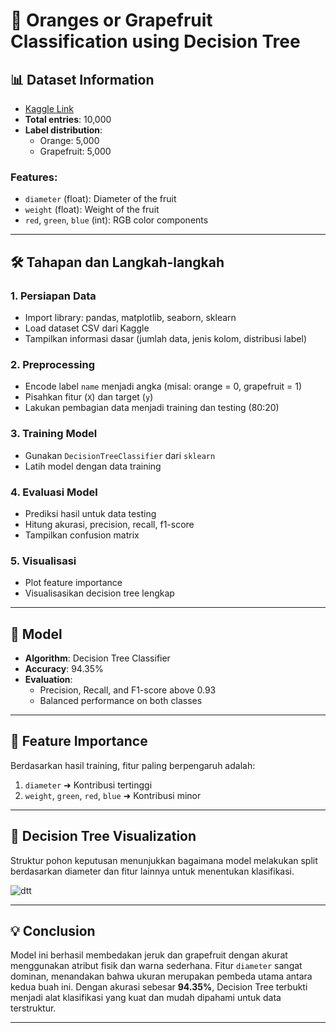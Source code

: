 # 🍊 Oranges or Grapefruit Classification using Decision Tree

## 📊 Dataset Information
- [Kaggle Link](https://www.kaggle.com/datasets/joshmcadams/oranges-vs-grapefruit)
- **Total entries**: 10,000
- **Label distribution**:
  - Orange: 5,000
  - Grapefruit: 5,000

### Features:
- `diameter` (float): Diameter of the fruit
- `weight` (float): Weight of the fruit
- `red`, `green`, `blue` (int): RGB color components

---

## 🛠️ Tahapan dan Langkah-langkah

### 1. Persiapan Data
- Import library: pandas, matplotlib, seaborn, sklearn
- Load dataset CSV dari Kaggle
- Tampilkan informasi dasar (jumlah data, jenis kolom, distribusi label)

### 2. Preprocessing
- Encode label `name` menjadi angka (misal: orange = 0, grapefruit = 1)
- Pisahkan fitur (`X`) dan target (`y`)
- Lakukan pembagian data menjadi training dan testing (80:20)

### 3. Training Model
- Gunakan `DecisionTreeClassifier` dari `sklearn`
- Latih model dengan data training

### 4. Evaluasi Model
- Prediksi hasil untuk data testing
- Hitung akurasi, precision, recall, f1-score
- Tampilkan confusion matrix

### 5. Visualisasi
- Plot feature importance
- Visualisasikan decision tree lengkap

---

## 🧠 Model

- **Algorithm**: Decision Tree Classifier
- **Accuracy**: 94.35%
- **Evaluation**:
  - Precision, Recall, and F1-score above 0.93
  - Balanced performance on both classes

---

## 📌 Feature Importance

Berdasarkan hasil training, fitur paling berpengaruh adalah:

1. `diameter` ➜ Kontribusi tertinggi
2. `weight`, `green`, `red`, `blue` ➜ Kontribusi minor

---

## 🌳 Decision Tree Visualization

Struktur pohon keputusan menunjukkan bagaimana model melakukan split berdasarkan diameter dan fitur lainnya untuk menentukan klasifikasi.

![dtt](https://github.com/user-attachments/assets/a7c36ff4-3162-4177-a326-9c6339ba969e)


---

## 💡 Conclusion

Model ini berhasil membedakan jeruk dan grapefruit dengan akurat menggunakan atribut fisik dan warna sederhana. Fitur `diameter` sangat dominan, menandakan bahwa ukuran merupakan pembeda utama antara kedua buah ini. Dengan akurasi sebesar **94.35%**, Decision Tree terbukti menjadi alat klasifikasi yang kuat dan mudah dipahami untuk data terstruktur.

---
